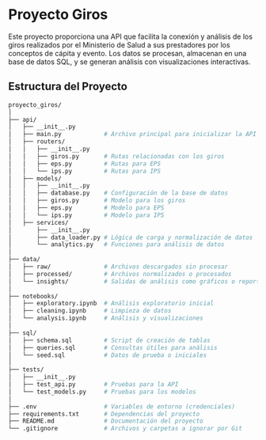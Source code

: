 # Proyecto Giros

Este proyecto proporciona una API que facilita la conexión y análisis de los giros realizados por el Ministerio de Salud a sus prestadores por los conceptos de cápita y evento. Los datos se procesan, almacenan en una base de datos SQL, y se generan análisis con visualizaciones interactivas.

## Estructura del Proyecto

```bash
proyecto_giros/
│
├── api/
│   ├── __init__.py
│   ├── main.py            # Archivo principal para inicializar la API
│   ├── routers/
│   │   ├── __init__.py
│   │   ├── giros.py       # Rutas relacionadas con los giros
│   │   ├── eps.py         # Rutas para EPS
│   │   └── ips.py         # Rutas para IPS
│   ├── models/
│   │   ├── __init__.py
│   │   ├── database.py    # Configuración de la base de datos
│   │   ├── giros.py       # Modelo para los giros
│   │   ├── eps.py         # Modelo para EPS
│   │   └── ips.py         # Modelo para IPS
│   ├── services/
│       ├── __init__.py
│       ├── data_loader.py # Lógica de carga y normalización de datos
│       └── analytics.py   # Funciones para análisis de datos
│
├── data/
│   ├── raw/               # Archivos descargados sin procesar
│   ├── processed/         # Archivos normalizados o procesados
│   └── insights/          # Salidas de análisis como gráficos o reportes
│
├── notebooks/
│   ├── exploratory.ipynb  # Análisis exploratorio inicial
│   ├── cleaning.ipynb     # Limpieza de datos
│   └── analysis.ipynb     # Análisis y visualizaciones
│
├── sql/
│   ├── schema.sql         # Script de creación de tablas
│   ├── queries.sql        # Consultas útiles para análisis
│   └── seed.sql           # Datos de prueba o iniciales
│
├── tests/
│   ├── __init__.py
│   ├── test_api.py        # Pruebas para la API
│   └── test_models.py     # Pruebas para los modelos
│
├── .env                   # Variables de entorno (credenciales)
├── requirements.txt       # Dependencias del proyecto
├── README.md              # Documentación del proyecto
└── .gitignore             # Archivos y carpetas a ignorar por Git
